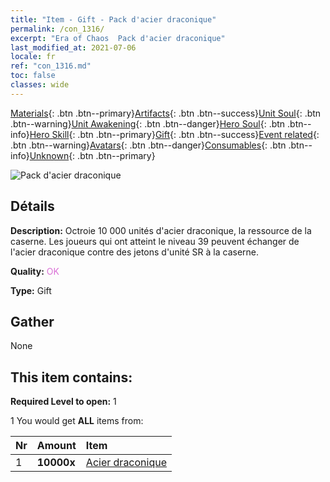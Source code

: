 ```yaml
---
title: "Item - Gift - Pack d'acier draconique"
permalink: /con_1316/
excerpt: "Era of Chaos  Pack d'acier draconique"
last_modified_at: 2021-07-06
locale: fr
ref: "con_1316.md"
toc: false
classes: wide
---
```

 [Materials](/ItemsFR/){: .btn .btn--primary}[Artifacts](/ItemsFR/Artifacts/){: .btn .btn--success}[Unit Soul](/ItemsFR/UnitSoul/){: .btn .btn--warning}[Unit Awakening](/ItemsFR/UnitAwakening/){: .btn .btn--danger}[Hero Soul](/ItemsFR/HeroSoul/){: .btn .btn--info}[Hero Skill](/ItemsFR/HeroSkill/){: .btn .btn--primary}[Gift](/ItemsFR/Gift/){: .btn .btn--success}[Event related](/ItemsFR/Events/){: .btn .btn--warning}[Avatars](/ItemsFR/Avatars/){: .btn .btn--danger}[Consumables](/ItemsFR/Consumables/){: .btn .btn--info}[Unknown](/ItemsFR/Unknown/){: .btn .btn--primary}

 ![Pack d'acier draconique](/images/t/i_907004.png)

## Détails
 **Description:** Octroie 10 000 unités d'acier draconique, la ressource de la caserne. Les joueurs qui ont atteint le niveau 39 peuvent échanger de l'acier draconique contre des jetons d'unité SR à la caserne.

 **Quality:** <span style="color: #DA70D6">OK</span>

 **Type:** Gift

## Gather

  None

## This item contains:

 **Required Level to open:** 1

 1 You would get **ALL** items  from:

  | Nr | Amount |     Item    |
  |:---|:-------|:------------|
  | 1 |  **10000x** | [Acier draconique](/ItemsFR/con_880/) |  | 
